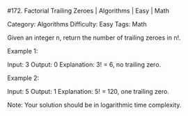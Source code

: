 #172. Factorial Trailing Zeroes | Algorithms | Easy | Math

Category: Algorithms
Difficulty: Easy
Tags: Math

Given an integer n, return the number of trailing zeroes in n!.

Example 1:


Input: 3
Output: 0
Explanation: 3! = 6, no trailing zero.

Example 2:


Input: 5
Output: 1
Explanation: 5! = 120, one trailing zero.

Note: Your solution should be in logarithmic time complexity.


